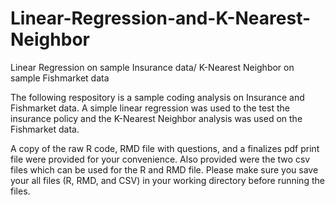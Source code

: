 # Linear-Regression-and-K-Nearest-Neighbor
Linear Regression on sample Insurance data/
K-Nearest Neighbor on sample Fishmarket data

The following respository is a sample coding analysis on Insurance and Fishmarket data. A simple linear regression was used to the test the insurance policy and the K-Nearest Neighbor analysis was used on the Fishmarket data. 

A copy of the raw R code, RMD file with questions, and a finalizes pdf print file were provided for your convenience. Also provided were the two csv files which can be used for the R and RMD file. Please make sure you save your all files (R, RMD, and CSV) in your working directory before running the files.

